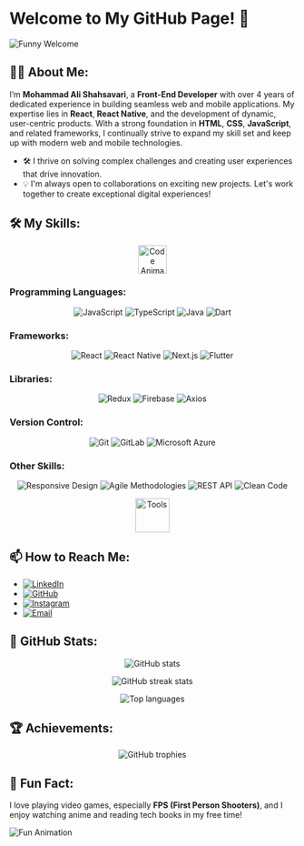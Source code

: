 # Welcome to My GitHub Page! 🎉

![Funny Welcome](https://media.giphy.com/media/l0MYt5jPR6QX5pnqM/giphy.gif)

## 👨‍💻 About Me:
I’m **Mohammad Ali Shahsavari**, a **Front-End Developer** with over 4 years of dedicated experience in building seamless web and mobile applications. My expertise lies in **React**, **React Native**, and the development of dynamic, user-centric products. With a strong foundation in **HTML**, **CSS**, **JavaScript**, and related frameworks, I continually strive to expand my skill set and keep up with modern web and mobile technologies.

- 🛠️ I thrive on solving complex challenges and creating user experiences that drive innovation.
- 💡 I'm always open to collaborations on exciting new projects. Let's work together to create exceptional digital experiences!

## 🛠️ My Skills:

<p align="center">
  <img src="https://media.giphy.com/media/13HgwGsXF0aiGY/giphy.gif" width="50" alt="Code Animation">
</p>

### **Programming Languages:**
<p align="center">
  <img src="https://img.shields.io/badge/JavaScript-F7DF1E?style=for-the-badge&logo=javascript&logoColor=black" alt="JavaScript">
  <img src="https://img.shields.io/badge/TypeScript-007ACC?style=for-the-badge&logo=typescript&logoColor=white" alt="TypeScript">
  <img src="https://img.shields.io/badge/Java-007396?style=for-the-badge&logo=java&logoColor=white" alt="Java">
  <img src="https://img.shields.io/badge/Dart-0175C2?style=for-the-badge&logo=dart&logoColor=white" alt="Dart">
</p>

### **Frameworks:**
<p align="center">
  <img src="https://img.shields.io/badge/React-61DAFB?style=for-the-badge&logo=react&logoColor=black" alt="React">
  <img src="https://img.shields.io/badge/React_Native-61DAFB?style=for-the-badge&logo=react&logoColor=black" alt="React Native">
  <img src="https://img.shields.io/badge/Next.js-000000?style=for-the-badge&logo=nextdotjs&logoColor=white" alt="Next.js">
  <img src="https://img.shields.io/badge/Flutter-02569B?style=for-the-badge&logo=flutter&logoColor=white" alt="Flutter">
</p>

### **Libraries:**
<p align="center">
  <img src="https://img.shields.io/badge/Redux-764ABC?style=for-the-badge&logo=redux&logoColor=white" alt="Redux">
  <img src="https://img.shields.io/badge/Firebase-FFCA28?style=for-the-badge&logo=firebase&logoColor=black" alt="Firebase">
  <img src="https://img.shields.io/badge/Axios-5A29E4?style=for-the-badge&logo=axios&logoColor=white" alt="Axios">
</p>

### **Version Control:**
<p align="center">
  <img src="https://img.shields.io/badge/Git-F05032?style=for-the-badge&logo=git&logoColor=white" alt="Git">
  <img src="https://img.shields.io/badge/GitLab-FCA121?style=for-the-badge&logo=gitlab&logoColor=black" alt="GitLab">
  <img src="https://img.shields.io/badge/Microsoft%20Azure-0089D6?style=for-the-badge&logo=microsoft-azure&logoColor=white" alt="Microsoft Azure">
</p>

### **Other Skills:**
<p align="center">
  <img src="https://img.shields.io/badge/Responsive%20Design-007ACC?style=for-the-badge&logo=responsive-web-design&logoColor=white" alt="Responsive Design">
  <img src="https://img.shields.io/badge/Agile-61DAFB?style=for-the-badge" alt="Agile Methodologies">
  <img src="https://img.shields.io/badge/REST%20API-000000?style=for-the-badge&logo=rest-api&logoColor=white" alt="REST API">
  <img src="https://img.shields.io/badge/Clean%20Code-0175C2?style=for-the-badge" alt="Clean Code">
</p>

<p align="center">
  <img src="https://media.giphy.com/media/du3J3cXyzhj75IOgvA/giphy.gif" width="60" alt="Tools">
</p>

## 📫 How to Reach Me:

- [![LinkedIn](https://img.shields.io/badge/LinkedIn-blue?style=flat-square&logo=linkedin)](https://linkedin.com/in/mohammad-ali-shahsavari-9772b1293)
- [![GitHub](https://img.shields.io/badge/GitHub-black?style=flat-square&logo=github)](https://github.com/Masniper)
- [![Instagram](https://img.shields.io/badge/Instagram-ff69b4?style=flat-square&logo=instagram)](https://www.instagram.com/ttvmasniper)
- [![Email](https://img.shields.io/badge/Email-red?style=flat-square&logo=gmail)](mailto:mohammad0ali0shahsavari@gmail.com)

## 🚀 GitHub Stats:
<p align="center">
  <img src="https://github-readme-stats.vercel.app/api?username=Masniper&show_icons=true&theme=radical" alt="GitHub stats" />
</p>

<p align="center">
  <img src="https://github-readme-streak-stats.herokuapp.com/?user=Masniper&theme=dark" alt="GitHub streak stats" />
</p>

<p align="center">
  <img src="https://github-readme-stats.vercel.app/api/top-langs/?username=Masniper&layout=compact&theme=radical" alt="Top languages" />
</p>

## 🏆 Achievements:
<p align="center">
  <img src="https://github-profile-trophy.vercel.app/?username=Masniper&theme=onedark" alt="GitHub trophies" />
</p>

## 💬 Fun Fact:
I love playing video games, especially **FPS (First Person Shooters)**, and I enjoy watching anime and reading tech books in my free time!

![Fun Animation](https://media.giphy.com/media/f8DQ2w5HxcTcPHoFWM/giphy.gif)
